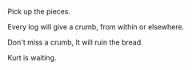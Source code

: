 Pick up the pieces.

Every log will give a crumb,
  from within or elsewhere.

Don't miss a crumb,
  It will ruin the bread.

Kurt is waiting.
